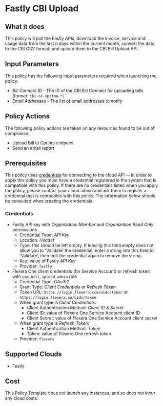 # Fastly CBI Upload

## What it does

This policy will poll the Fastly APIs, download the invoice, service and usage data from the last *n* days within the current month, convert the data to the CBI CSV format, and upload them to the CBI Bill Upload API.

## Input Parameters

This policy has the following input parameters required when launching the policy:

- *Bill Connect ID* - The ID of the CBI Bill Connect for uploading bills (format: `cbi-oi-optima-*`)
- *Email Addresses* - The list of email addresses to notify

## Policy Actions

The following policy actions are taken on any resources found to be out of compliance:

- Upload Bill to Optima endpoint
- Send an email report

## Prerequisites

This policy uses [credentials](https://docs.flexera.com/flexera/EN/Automation/CredentialsIntro.htm)
for connecting to the cloud API -- in order to apply this policy you must have a credential
registered in the system that is compatible with this policy. If there are no credentials listed
when you apply the policy, please contact your cloud admin and ask them to register a credential
that is compatible with this policy. The information below should be consulted when creating the
credentials.

### Credentials

- Fastly API key with *Organization Member* and *Organization Read Only* permissions
  - Credential Type: *API Key*
  - Location: *Header*
  - Type: this should be left empty. If leaving this field empty does not allow you to 'Validate' the credential, enter a string into this field to 'Validate', then edit the credential again to remove the string.
  - Key: value of Fastly *API Key*
  - Provider: `fastly`
- Flexera One client credentials (for Service Account) or refresh token with `csm_bill_upload_admin` role
  - Credential Type: *OAuth2*
  - Grant Type: *Client Credentials* or *Refresh Token*
  - Token URL: `https://login.flexera.com/oidc/token` or `https://login.flexera.eu/oidc/token`
  - When grant type is *Client Credentials*:
    - Client Authentication Method: *Client ID & Secret*
    - Client ID: value of Flexera One Service Account client ID
    - Client Secret: value of Flexera One Service Account client secret
  - When grant type is *Refresh Token*:
    - Client Authentication Method: *Token*
    - Token: value of Flexera One refresh token
  - Provider: `flexera`

## Supported Clouds

- Fastly

## Cost

This Policy Template does not launch any instances, and so does not incur any cloud costs.
